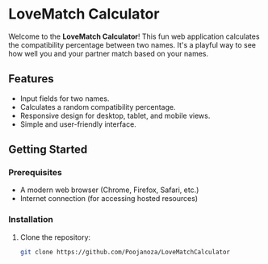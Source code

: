 # LoveMatch Calculator

Welcome to the **LoveMatch Calculator**! This fun web application calculates the compatibility percentage between two names. It's a playful way to see how well you and your partner match based on your names.

## Features

- Input fields for two names.
- Calculates a random compatibility percentage.
- Responsive design for desktop, tablet, and mobile views.
- Simple and user-friendly interface.


## Getting Started

### Prerequisites

- A modern web browser (Chrome, Firefox, Safari, etc.)
- Internet connection (for accessing hosted resources)

### Installation

1. Clone the repository:
   ```bash
   git clone https://github.com/Poojanoza/LoveMatchCalculator
